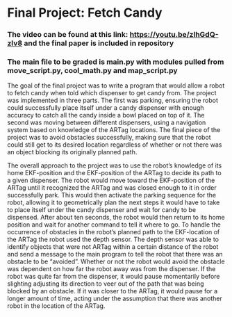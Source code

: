 # Final Project: Fetch Candy 

### The video can be found at this link: https://youtu.be/zlhGdQ-zlv8 and the final paper is included in repository 

### The main file to be graded is main.py with modules pulled from move_script.py, cool_math.py and map_script.py

The goal of the final project was to write a program that would allow a robot to fetch candy when told which dispenser to get candy from. The project was implemented in three parts. The first was parking, ensuring the robot could successfully place itself under a candy dispenser with enough accuracy to catch all the candy inside a bowl placed on top of it. The second was moving between different dispensers, using a navigation system based on knowledge of the ARTag locations. The final piece of the project was to avoid obstacles successfully, making sure that the robot could still get to its desired location regardless of whether or not there was an object blocking its originally planned path.

The overall approach to the project was to use the robot’s knowledge of its home EKF-position and the EKF-position of the ARTag to decide its path to a given dispenser. The robot would move toward the EKF-position of the ARTag until it recognized the ARTag and was closed enough to it in order successfully park. This would then activate the parking sequence for the robot, allowing it to geometrically plan the next steps it would have to take to place itself under the candy dispenser and wait for candy to be dispensed. After about ten seconds, the robot would then return to its home position and wait for another command to tell it where to go. To handle the occurrence of obstacles in the robot’s planned path to the EKF-location of the ARTag the robot used the depth sensor. The depth sensor was able to identify objects that were not ARTag within a certain distance of the robot and send a message to the main program to tell the robot that there was an obstacle to be “avoided”. Whether or not the robot would avoid the obstacle was dependent on how far the robot away was from the dispenser. If the robot was quite far from the dispenser, it would pause momentarily before slighting adjusting its direction to veer out of the path that was being blocked by an obstacle. If it was closer to the ARTag, it would pause for a longer amount of time, acting under the assumption that there was another robot in the location of the ARTag.

